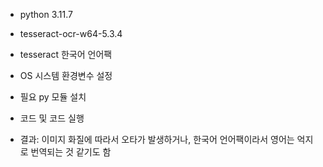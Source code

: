 - python 3.11.7
- tesseract-ocr-w64-5.3.4
- tesseract 한국어 언어팩
- OS 시스템 환경변수 설정
- 필요 py 모듈 설치
- 코드 및 코드 실행

- 결과: 이미지 화질에 따라서 오타가 발생하거나, 한국어 언어팩이라서 영어는 억지로 번역되는 것 같기도 함
